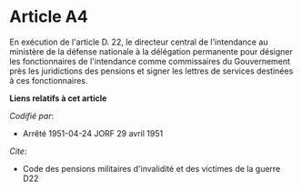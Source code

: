 # Article A4

En exécution de l'article D. 22, le directeur central de l'intendance au ministère de la défense nationale à la délégation
permanente pour désigner les fonctionnaires de l'intendance comme commissaires du Gouvernement près les juridictions des
pensions et signer les lettres de services destinées à ces fonctionnaires.

**Liens relatifs à cet article**

_Codifié par_:

  - Arrêté 1951-04-24 JORF 29 avril 1951

_Cite_:

  - Code des pensions militaires d'invalidité et des victimes de la guerre D22
